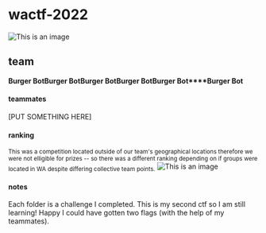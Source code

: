 # wactf-2022
![This is an image](../images/wactf-swan.png)
## team 
**Burger Bot****Burger Bot****Burger Bot****Burger Bot****Burger Bot****Burger Bot**
#### teammates 
[PUT SOMETHING HERE] 
#### ranking 
<sub>This was a competition located outside of our team's geographical locations therefore we were not elligible for prizes -- so there was a different ranking depending on if groups were located in WA despite differing collective team points.</sub> 
![This is an image](../images/ranking.jpg)
#### notes 
Each folder is a challenge I completed. This is my second ctf so I am still learning! Happy I could have gotten two flags (with the help of my teammates). 
